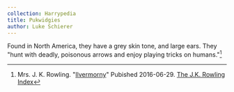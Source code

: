 ```yaml
---
collection: Harrypedia
title: Pukwidgies
author: Luke Schierer
---
```


Found in North America, they have a grey skin tone, and large ears.  They "hunt with deadly, poisonous arrows and enjoy playing tricks on humans."[^221121-1]

[^221121-1]: Mrs. J. K. Rowling.
    "[Ilvermorny](https://www.rowlingindex.org/work/pmilv/)"
    Pubished 2016-06-29. [The J.K. Rowling Index](https://www.rowlingindex.org)


